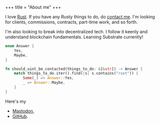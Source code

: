 +++
title = "About me"
+++

I love [Rust](https://rust-lang.org/). If you have any Rusty things to do,
do [contact me](mailto:uint@lavabit.com). I'm looking for clients, commissions,
contracts, part-time work, and so forth.

I'm also looking to break into decentralized tech. I follow it keenly
and understand blockchain fundamentals. Learning Substrate currently!

```rs
enum Answer {
    Yes,
    Maybe,
}

fn should_uint_be_contacted(things_to_do: &[&str]) -> Answer {
    match things_to_do.iter().find(|s| s.contains("rust")) {
        Some(_) => Answer::Yes,
        _ => Answer::Maybe,
    }
}
```

Here's my
* [Mastodon](https://social.librem.one/@uint),
* [GitHub](https://github.com/uint).
